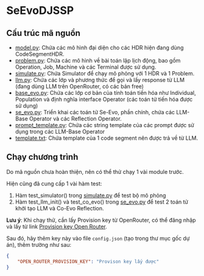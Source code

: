 # SeEvoDJSSP
## Cấu trúc mã nguồn
* [model.py](./model.py): Chứa các mô hình đại diện cho các HDR  hiện đang dùng CodeSegmentHDR.
* [problem.py](./problem.py): Chứa các mô hình về bài toán lập lịch động, bao gồm Operation, Job, Machine và các Terminal được sử dụng.
* [simulate.py](./simulate.py): Chứa Simulator để chạy mô phỏng với 1 HDR và 1 Problem.
* [llm.py](./llm.py): Chứa các lớp và phương thức để gọi và lấy response từ LLM (đang dùng LLM trên OpenRouter, có các bản free)
* [base_evo.py](./base_evo.py): Chứa các lớp cơ bản của tính toán tiến hóa như Individual, Population và định
nghĩa interface Operator (các toán tử tiến hóa được sử dụng)
* [se_evo.py](./se_evo.py): Triển khai các toán tử Se-Evo, phần chính, chứa các LLM-Base Operator và các Reflection Operator.
* [prompt_template.py](./prompt_template.py): Chứa các string template của các prompt được sử dụng trong các LLM-Base Operator
* [template.txt](./template.txt): Chứa template của 1 code segment nên được trả về từ LLM.
## Chạy chương trình
Do mã nguồn chưa hoàn thiện, nên có thể thử chạy 1 vài module trước.

Hiện cũng đã cung cấp 1 vài hàm test:
1. Hàm test_simulator() trong [simulate.py](./simulate.py) để test bộ mô phỏng
2. Hàm test_llm_init() và test_co_evo() trong [se_evo.py](./se_evo.py) để test 2 toán tử khởi tạo LLM và Co-Evo Reflection.

**Lưu ý**:
Khi chạy thử, cần lấy Provision key từ OpenRouter, có thể đăng nhập và lấy từ link [Provision key Open Router](https://openrouter.ai/settings/provisioning-keys).

Sau đó, hãy thêm key này vào file `config.json` (tạo trong thư mục gốc dự án), thêm trường như sau:
```json
{
    "OPEN_ROUTER_PROVISION_KEY": "Provison key lấy được"
}
```
